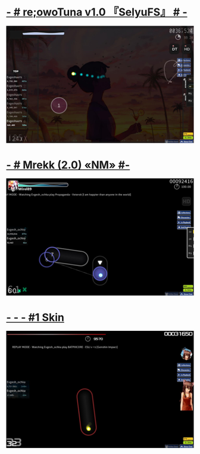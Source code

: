 
# [- # re;owoTuna v1.0 『SelyuFS』 # -](https://drive.google.com/uc?export=download&confirm=no_antivirus&id=1mtuaTRa-KYrk84jOPG3Hh34HXwfoVj0f)
![](/pngs/screenshot035.jpg)

# [-        # Mrekk (2.0) «NM» #-](https://drive.google.com/uc?export=download&confirm=no_antivirus&id=1jiimkYAzDEqixyIhtyVtdWE_wWmR7Xyy)
![](/pngs/screenshot036.jpg)

# [-  -  - #1 Skin](https://drive.google.com/uc?export=download&confirm=no_antivirus&id=13IKxrPlfvrROqM0rPPvEZdv3ga6gWpdO)
![](/pngs/screenshot037.jpg)
